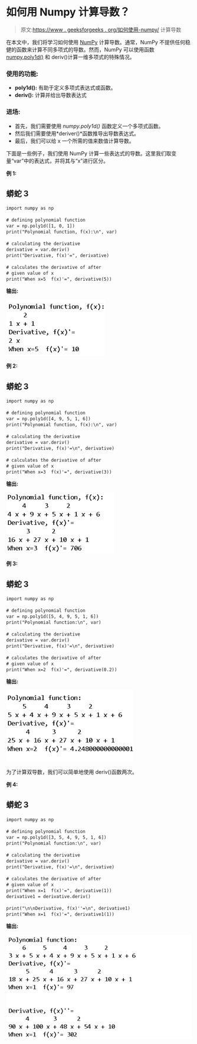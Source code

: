 # 如何用 Numpy 计算导数？

> 原文:[https://www . geeksforgeeks . org/如何使用-numpy/](https://www.geeksforgeeks.org/how-to-compute-derivative-using-numpy/) 计算导数

在本文中，我们将学习如何使用 [NumPy](https://www.geeksforgeeks.org/numpy-in-python-set-1-introduction/) 计算导数。通常，NumPy 不提供任何稳健的函数来计算不同多项式的导数。然而，NumPy 可以使用函数 [numpy.poly1d()](https://www.geeksforgeeks.org/numpy-poly1d-in-python/) 和 deriv()计算一维多项式的特殊情况。

### **使用的功能:**

*   **poly1d():** 有助于定义多项式表达式或函数。
*   **deriv():** 计算并给出导数表达式

### **进场:**

*   首先，我们需要使用 *numpy.poly1d()* 函数定义一个多项式函数。
*   然后我们需要使用*deriver()*函数推导出导数表达式。
*   最后，我们可以给 x 一个所需的值来数值计算导数。

下面是一些例子，我们使用 NumPy 计算一些表达式的导数。这里我们取变量“var”中的表达式，并将其与“x”进行区分。

**例 1:**

## 蟒蛇 3

```
import numpy as np

# defining polynomial function
var = np.poly1d([1, 0, 1])
print("Polynomial function, f(x):\n", var)

# calculating the derivative
derivative = var.deriv()
print("Derivative, f(x)'=", derivative)

# calculates the derivative of after 
# given value of x
print("When x=5  f(x)'=", derivative(5))
```

**输出:**

![](img/88be6a611a59d24eb3242f962cceb57a.png)

**例 2:**

## 蟒蛇 3

```
import numpy as np

# defining polynomial function
var = np.poly1d([4, 9, 5, 1, 6])
print("Polynomial function, f(x):\n", var)

# calculating the derivative
derivative = var.deriv()
print("Derivative, f(x)'=\n", derivative)

# calculates the derivative of after 
# given value of x
print("When x=3  f(x)'=", derivative(3))
```

**输出:**

![](img/553dd7d31856d34b72fc9aa6a2bf1a57.png)

**例 3:**

## 蟒蛇 3

```
import numpy as np

# defining polynomial function
var = np.poly1d([5, 4, 9, 5, 1, 6])
print("Polynomial function:\n", var)

# calculating the derivative
derivative = var.deriv()
print("Derivative, f(x)'=\n", derivative)

# calculates the derivative of after 
# given value of x
print("When x=2  f(x)'=", derivative(0.2))
```

**输出:**

![](img/4a36a19329bd9efcba05623170bed6cc.png)

为了计算双导数，我们可以简单地使用 deriv()函数两次。

**例 4:**

## 蟒蛇 3

```
import numpy as np

# defining polynomial function
var = np.poly1d([3, 5, 4, 9, 5, 1, 6])
print("Polynomial function:\n", var)

# calculating the derivative
derivative = var.deriv()
print("Derivative, f(x)'=\n", derivative)

# calculates the derivative of after 
# given value of x
print("When x=1  f(x)'=", derivative(1))
derivative1 = derivative.deriv()

print("\n\nDerivative, f(x)''=\n", derivative1)
print("When x=1  f(x)'=", derivative1(1))
```

**输出:**

![](img/fed3c07358482e79f71a811ffa066d6c.png)